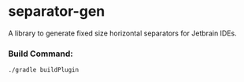 # separator-gen
A library to generate fixed size horizontal separators for Jetbrain IDEs.

### Build Command:
```bash
./gradle buildPlugin
```
